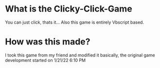# What is the Clicky-Click-Game
You can just click, thats it...
Also this game is entirely Vbscript based.
# How was this made?
I took this game from my friend and modified it basically, the original game development started on 1/21/22 6:10 PM

